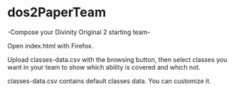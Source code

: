 # dos2PaperTeam
-Compose your Divinity Original 2 starting team-

Open index.html with Firefox.

Upload classes-data.csv with the browsing button, then select classes you want in your team
to show which ability is covered and which not.

classes-data.csv contains default classes data. You can customize it.